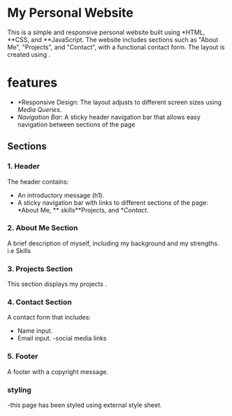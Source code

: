 # My Personal Website

This is a simple and responsive personal website built using *HTML, **CSS, and **JavaScript. The website includes sections such as "About Me", "Projects", and "Contact", with a functional contact form. The layout is created using .
# features

- *Responsive Design: The layout adjusts to different screen sizes using *Media Queries*.
- *Navigation Bar*: A sticky header navigation bar that allows easy navigation between sections of the page
## Sections

### 1. Header
The header contains:
- An introductory message (h1).
- A sticky navigation bar with links to different sections of the page: *About Me,  ** skills**Projects, and **Contact*.

### 2. About Me Section

A brief description of myself, including my background and my strengths. i.e Skills


### 3. Projects Section
This section displays my projects .

### 4. Contact Section
A contact form that includes:
- Name input.
- Email input.
-social media links



### 5. Footer
A footer with a copyright message.

### styling 
-this page has been styled using external style sheet.

